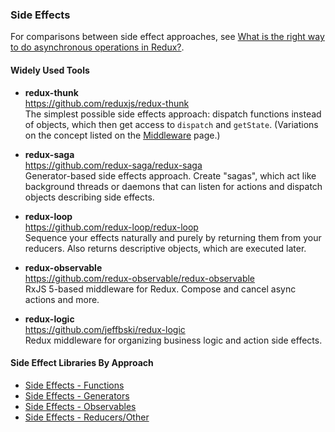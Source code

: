### Side Effects

For comparisons between side effect approaches, see [What is the right way to do asynchronous operations in Redux?](https://decembersoft.com/posts/what-is-the-right-way-to-do-asynchronous-operations-in-redux/).

#### Widely Used Tools

- **redux-thunk**  
  https://github.com/reduxjs/redux-thunk  
  The simplest possible side effects approach: dispatch functions instead of objects, which then get access to `dispatch` and `getState`.  (Variations on the concept listed on the [Middleware](middleware.md) page.)
  
- **redux-saga**  
  https://github.com/redux-saga/redux-saga  
  Generator-based side effects approach.  Create "sagas", which act like background threads or daemons that can listen for actions and dispatch objects describing side effects.
  
- **redux-loop**  
  https://github.com/redux-loop/redux-loop  
  Sequence your effects naturally and purely by returning them from your reducers.  Also returns descriptive objects, which are executed later.
  
- **redux-observable**  
  https://github.com/redux-observable/redux-observable  
  RxJS 5-based middleware for Redux. Compose and cancel async actions and more.
  
- **redux-logic**  
  https://github.com/jeffbski/redux-logic  
  Redux middleware for organizing business logic and action side effects.
  
  
#### Side Effect Libraries By Approach

- [Side Effects - Functions](side-effects-functions.md)
- [Side Effects - Generators](side-effects-generators.md)
- [Side Effects - Observables](side-effects-observables.md)
- [Side Effects - Reducers/Other](side-effects-other.md)